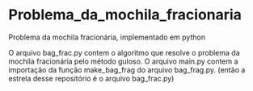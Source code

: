 # Problema_da_mochila_fracionaria
Problema da mochila fracionária, implementado em python

O arquivo bag_frac.py contem o algoritmo que resolve o problema da mochila fracionária pelo método guloso.
O arquivo main.py contem a importação da função make_bag_frag do arquivo bag_frag.py. (então a estrela desse repositório é o arquivo bag_frac.py)
